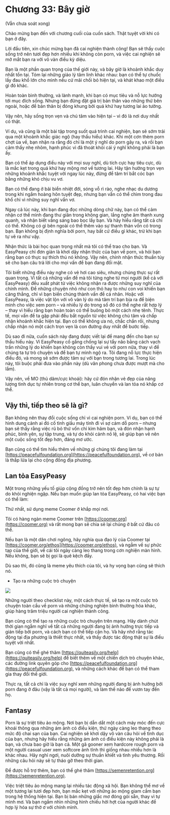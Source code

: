# Chương 33: Bây giờ

(Vẫn chưa soát xong)

Chào mừng bạn đến với chương cuối của cuốn sách. Thật tuyệt vời khi có bạn ở đây.

Lời đầu tiên, xin chúc mừng bạn đã cai nghiện thành công! Bạn sẽ thấy cuộc sống trở nên tươi đẹp hơn nhiều khi không còn porn, và việc cai nghiện sẽ mở mắt bạn ra với vô vàn điều kỳ diệu.

Bạn là một phần quan trọng của thế giới này, và bây giờ là khoảnh khắc duy nhất tồn tại. Tóm lại những giáo lý tâm linh khác nhau: bạn có thể tự chuốc lấy đau khổ lớn cho mình nếu cứ mãi chối bỏ hiện tại, và khát khao một điều gì đó khác.

Hoàn toàn bình thường, và lành mạnh, khi bạn có mục tiêu và nỗ lực hướng tới mục đích sống. Nhưng bạn đừng đặt giá trị bản thân vào những thứ bên ngoài, hoặc để bản thân bị đóng khung bởi quá khứ hay tương lai ảo tưởng.

Vậy nên, hãy sống trọn vẹn và chú tâm vào hiện tại – vì đó là nơi duy nhất có thật.

Ví dụ, và cũng là một bài tập trong suốt quá trình cai nghiện, bạn sẽ sớm trải qua một khoảnh khắc giác ngộ (hay thấu hiểu) khác. Khi một cơn thèm porn chợt ùa về, bạn nhận ra rằng đó chỉ là một ý nghĩ do porn gây ra, và rồi bạn cảm thấy nhẹ nhõm, hạnh phúc vì đã thoát khỏi cái ý nghĩ không phải là bạn ấy.

Bạn có thể áp dụng điều này với mọi suy nghĩ, dù tích cực hay tiêu cực, dù là mắc kẹt trong quá khứ hay mộng mơ về tương lai. Hãy tận hưởng trọn vẹn những khoảnh khắc tuyệt vời ngay lúc này, đừng để tâm trí bắt cóc bạn bằng những khó chịu vu vơ.

Bạn có thể đang ở bãi biển nhiệt đới, sóng vỗ rì rào, nghe nhạc du dương trong khi ngắm hoàng hôn tuyệt đẹp, nhưng bạn vẫn có thể chìm trong đau khổ chỉ vì những suy nghĩ vẩn vơ.

Ngay cả lúc này, khi bạn đang đọc những dòng chữ này, bạn có thể cảm nhận cơ thể mình đang thư giãn trong không gian, lắng nghe âm thanh xung quanh, và nhận biết vầng sáng bao bọc lấy bạn.  Và hãy hiểu rằng tất cả chỉ có thế.  Không có gì bên ngoài có thể thêm vào sự thanh thản vốn có trong bạn. Bạn không bị định nghĩa bởi porn, hay bất cứ điều gì khác, trừ khi bạn tự vẽ ra như vậy.

Nhận thức là bài học quan trọng nhất mà tôi có thể trao cho bạn. Và EasyPeasy chỉ đơn giản là khơi dậy nhận thức của bạn về porn, và hỏi bạn rằng bạn có thực sự thích thú nó không.  Vậy nên, chính nhận thức thuần túy sẽ cho bạn câu trả lời cho mọi vấn đề bạn đang đối mặt.

Tôi biết những điều này nghe có vẻ hơi cao siêu, nhưng chúng thực sự rất quan trọng. Vì tất cả những vấn đề mà tôi từng nghe từ mọi người (kể cả với EasyPeasy) đều xuất phát từ việc không nhận ra được những suy nghĩ của chính mình.  Để những chuyện nhỏ như con thỏ hay to như con voi khiến bạn căng thẳng, chỉ vì bạn biến chúng thành vấn đề cá nhân. Hoặc với EasyPeasy, là việc vật lộn với vô vàn lý do mà tâm trí bạn bịa ra để biện minh cho việc xem porn – và nhiều lý do trong số đó có thể nghe rất hợp lý – thay vì hiểu rằng bạn hoàn toàn có thể buông bỏ một cách nhẹ tênh.  Thực tế, mọi vấn đề ta gặp phải đều bắt nguồn từ việc không chú tâm và chấp nhận khoảnh khắc hiện tại.  Bạn có thể không ưa nó, chắc chắn rồi, nhưng chấp nhận nó một cách trọn vẹn là con đường duy nhất để bước tiếp.

Dù sao đi nữa, cuốn sách này đang được viết lại để mang đến cho bạn sự thấu hiểu này.  Vì EasyPeasy cố gắng chống lại sự tẩy não bằng cách vạch trần những lý do khiến bạn không còn thấy vui vẻ với porn nữa, thay vì để chúng ta tự trò chuyện và để bạn tự mình ngộ ra.  Tôi đang nỗ lực thực hiện điều đó, và mong sẽ sớm được tâm sự với bạn trong tương lai.  Trong lúc này, tôi buộc phải đưa vào phần này (dù văn phong chưa được mượt mà cho lắm).

Vậy nên, về MO (thủ dâm/cực khoái):  hãy cứ đón nhận vẻ đẹp của năng lượng tình dục tự nhiên trong cơ thể bạn, luân chuyển và lan tỏa nó khắp cơ thể.

## Vậy thì, tiếp theo sẽ là gì?

Bạn không nên thay đổi cuộc sống chỉ vì cai nghiện porn. Ví dụ, bạn có thể hình dung cảnh ai đó cố tình giấu máy tính đi vì sợ cám dỗ porn – nhưng bạn sẽ thấy rằng việc rũ bỏ thứ vốn chỉ kìm hãm bạn, và đón nhận hạnh phúc, bình yên, sự tập trung, và tự do khỏi cảnh nô lệ, sẽ giúp bạn vẽ nên một cuộc sống tốt đẹp hơn, đáng mơ ước.

Bạn cũng có thể tìm hiểu thêm về những gì chúng tôi đang làm tại [https://peacefulfoundation.org](https://peacefulfoundation.org), về cơ bản là thắp lửa lại cho cộng đồng địa phương.

## Lan tỏa EasyPeasy

Một trong những yếu tố giúp cộng đồng trở nên tốt đẹp hơn chính là sự tự do khỏi nghiện ngập. Nếu bạn muốn giúp lan tỏa EasyPeasy, có hai việc bạn có thể làm:

Thứ nhất, sử dụng meme Coomer ở khắp mọi nơi.

Tôi có hàng ngàn meme Coomer trên [https://coomer.org](https://coomer.org) và rất mong bạn sẽ chia sẻ lại chúng ở bất cứ đâu có thể.

Nếu bạn là một dân chơi ngông, hãy nghía qua đạo lý của Coomer tại [https://coomer.org/ethos](https://coomer.org/ethos), và ngẫm về sự phức tạp của thế giới, về cái tôi ngày càng leo thang trong cơn nghiện màn hình.  Nếu không, bạn sẽ bị gọi là quê kệch đấy.

Dù sao thì, đó cũng là meme yêu thích của tôi, và hy vọng bạn cũng sẽ thích nó.

- Tạo ra những cuộc trò chuyện

![](https://easypeasymethod.org/images/checklist.png)

Những người theo checklist này, một cách thực tế, sẽ tạo ra một cuộc trò chuyện toàn cầu về porn và những chứng nghiện bình thường hóa khác, giúp hàng trăm triệu người cai nghiện thành công.

Bạn cũng có thể tạo ra những cuộc trò chuyện trên mạng. Hãy dành chút thời gian ngẫm nghĩ về tất cả những người đang bị ảnh hưởng trực tiếp và gián tiếp bởi porn, và cách bạn có thể tiếp cận họ.  Và hãy nhớ rằng tác động tại địa phương là thiết thực nhất, và thấy được tác động thật sự là điều tuyệt vời nhất.

Bạn cũng có thể ghé thăm [https://quiteasily.org/help](https://quiteasily.org/help) để biết thêm về một chiến dịch trò chuyện khác, các đường link quyên góp cho [https://peacefulfoundation.org](https://peacefulfoundation.org), và những cách khác để bạn có thể tham gia thay đổi thế giới.

Thực ra, tất cả chỉ là việc suy nghĩ xem những người đang bị ảnh hưởng bởi porn đang ở đâu (vậy là tất cả mọi người), và làm thế nào để vươn tay đến họ.

## Fantasy

Porn là sự triệt tiêu ảo mộng. Nơi bạn bị dẫn dắt một cách máy móc đến cực khoái thông qua những ám ảnh có điều kiện, thứ ngày càng leo thang theo mức độ chai sạn của bạn.  Cai nghiện sẽ khơi dậy vô vàn câu hỏi về tình dục của bạn, nhưng hãy hiểu rằng những ám ảnh có điều kiện này không phải là bạn, và chưa bao giờ là bạn cả.  Một gã gooner xem hardcore rough porn và một người casual user xem softcore ảnh tĩnh thì giống nhau nhiều hơn là khác nhau.  Hãy nghỉ ngơi, nuôi dưỡng sự thuần khiết và tình yêu thương.  Rồi những câu hỏi này sẽ tự tháo gỡ theo thời gian.

Để được hỗ trợ thêm, bạn có thể ghé thăm [https://semenretention.org](https://semenretention.org).

Việc triệt tiêu ảo mộng mang lại nhiều tác động xã hội. Bạn không thể mơ về một tương lai tươi đẹp hơn, bạn mắc kẹt với những ảo mộng giam cầm bạn trong hệ thống hiện tại. Bạn bị bán những giấc mơ đóng gói sẵn, thay vì tự mình mơ.  Và bạn ngắm nhìn những hình chiếu hời hợt của người khác để hợp lý hóa sự thờ ơ với chính mình.